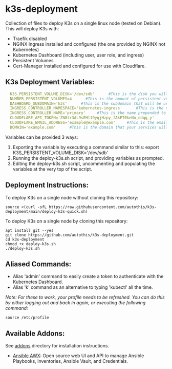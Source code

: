 k3s-deployment
===========================

Collection of files to deploy K3s on a single linux node (tested on Debian).
This will deploy K3s with:
  - Traefik disabled
  - NGINX Ingress installed and configured (the one provided by NGINX not Kubernetes)
  - Kubernetes Dashboard (including user, user role, and ingress)
  - Persistent Volumes
  - Cert-Manager installed and configured for use with Cloudflare.

K3s Deployment Variables:
------------------------

```yml
  K3S_PERSISTENT_VOLUME_DISK='/dev/sdb'      #This is the disk you will be assigning Persistent Volumes to K3s from.
  NUMBER_PERSISTENT_VOLUMES=4      #This is the amount of persistent volumes to be created.
  DASHBOARD_SUBDOMAIN='k3s'      #This is the subdomain that will be used to serve your Kubernetes Dashboard.
  INGRESS_CONTROLLER_NAMESPACE='kubernetes-ingress'      #This is the namespace that the NGINX ingress will be deployed to.
  INGRESS_CONTROLLER_NAME='primary'     #This is the name prepended to the nginx-ingress pod name.
  CLOUDFLARE_API_TOKEN='ZN0tr3AL9sEHl19yqjHzpy_fAkET0keNn_ddqg_y'      #This is the cloudflare token to be used by cert-manager.
  CLOUDFLARE_EMAIL_ADDRESS='example@example.com'     #This is the email address that will be associated with your LetsEncrypt certificates.
  DOMAIN='example.com'      #This is the domain that your services will be available on.
```

  Variables can be provided 3 ways:

   1. Exporting the variable by executing a command similar to this: export K3S_PERSISTENT_VOLUME_DISK='/dev/sdb'
   2. Running the deploy-k3s.sh script, and providing variables as prompted.
   3. Editing the deploy-k3s.sh script, uncommenting and populating the variables at the very top of the script.

Deployment Instructions:
------------------------

  To deploy K3s on a single node without cloning this repository:
  
```
source <(curl -sfL https://raw.githubusercontent.com/autothis/k3s-deployment/main/deploy-k3s-quick.sh) 
```
  
  To deploy K3s on a single node by cloning this repository:

```
apt install git --yes
git clone https://github.com/autothis/k3s-deployment.git
cd k3s-deployment
chmod +x deploy-k3s.sh
./deploy-k3s.sh
```

Aliased Commands:
-----------------

  - Alias 'admin' command to easily create a token to authenticate with the Kubernetes Dashboard.
  - Alias 'k' command as an alternative to typing 'kubectl' all the time.

  *Note: For these to work, your profile needs to be refreshed.  You can do this by either logging out and back in again, or executing the following command:*
```  
source /etc/profile
```
Available Addons:
-----------------

  See [addons](https://github.com/autothis/k3s-deployment/tree/main/addons) directory for installation instructions.
  
   - [Ansible AWX](https://github.com/autothis/k3s-deployment/tree/main/addons/awx): Open source web UI and API to manage Ansible Playbooks, Inventories, Ansible Vault, and Credentials.
